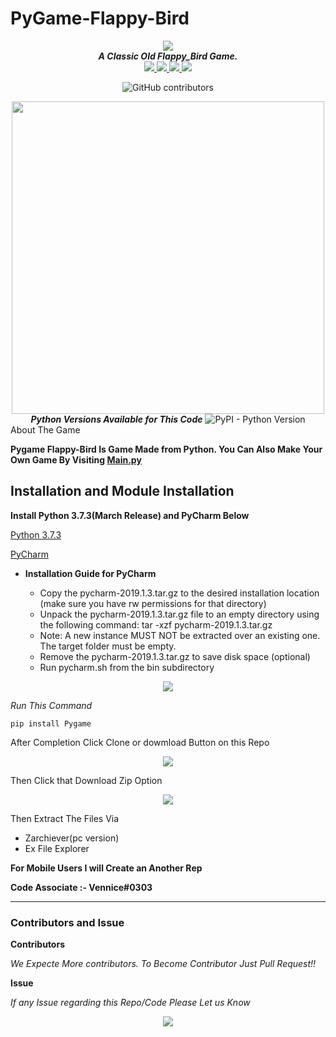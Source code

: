 
# PyGame-Flappy-Bird

<div align="center">
  <img src="https://i.imgur.com/iLGalCJ.png" align="center">
  <br>
  <strong><i>A Classic Old Flappy_Bird Game.</i></strong>
  <br>
  
<a href="https://github.com/b0tdev/PyGame-Flappy-Bird/blob/master/LICENSE">
  <img src="https://img.shields.io/github/license/b0tdev/PyGame-Flappy-Bird.svg?label=LICENSE&style=for-the-badge">
</a>

<a href="https://github.com/b0tdev/PyGame-Flappy-Bird/stargazers">
  <img src="https://img.shields.io/github/forks/b0tdev/PyGame-Flappy-Bird.svg?label=FORKS&style=for-the-badge">
</a>

<a href="https://github.com/b0tdev/PyGame-Flappy-Bird/blob/master/LICENSE">
  <img src="https://img.shields.io/github/stars/b0tdev/PyGame-Flappy-Bird.svg?style=for-the-badge">
</a>

<a href="https://github.com/b0tdev/PyGame-Flappy-Bird/blob/master/LICENSE">
  <img src="https://img.shields.io/github/repo-size/b0tdev/PyGame-Flappy-Bird.svg?style=for-the-badge">
</a>

![GitHub contributors](https://img.shields.io/github/contributors/b0tdev/PyGame-Flappy-Bird.svg?style=for-the-badge)

</div>

<div align="center">
<img src='http://i.imgur.com/RZFFuJW.png' align='center' width=500>
<br>
</div>

<div align="center">
<strong><i>Python Versions Available for This Code</i></strong>

<img alt="PyPI - Python Version" src="https://img.shields.io/pypi/pyversions/Py.svg?style=for-the-badge">

</div

### About The Game


**Pygame Flappy-Bird Is Game Made from Python. You Can Also Make Your Own Game By Visiting [Main.py](https://github.com/b0tdev/PyGame-Flappy-Bird/blob/master/main.py)**

## Installation and Module Installation

<strong>Install Python 3.7.3(March Release) and PyCharm Below</strong>
<br>

[Python 3.7.3](https://www.python.org/ftp/python/3.7.3/Python-3.7.3.tgz)

[PyCharm](https://download.jetbrains.com/python/pycharm-professional-2019.1.3.tar.gz)

* **Installation Guide for PyCharm**

  * Copy the pycharm-2019.1.3.tar.gz to the desired installation location 
(make sure you have rw permissions for that directory)
  * Unpack the pycharm-2019.1.3.tar.gz file to an empty directory using the following command: 
tar -xzf pycharm-2019.1.3.tar.gz
  * Note: A new instance MUST NOT be extracted over an existing one. The target folder must be empty.
  * Remove the pycharm-2019.1.3.tar.gz to save disk space (optional)
  * Run pycharm.sh from the bin subdirectory

<div align="center">
  <img src="https://i.imgur.com/gNXNj0o.png" align="center">
<br>
</div>

_Run This Command_

`pip install Pygame`

After Completion Click Clone or dowmload Button on this Repo

<div align="center">
  <img src="https://i.imgur.com/1ZuOt3d.png" align="center">
<br>
</div>

Then Click that Download Zip Option

<div align="center">
  <img src="https://i.imgur.com/eERdX0b.png" align="center">
<br>
</div>

Then Extract The Files Via

* Zarchiever(pc version)
* Ex File Explorer

**For Mobile Users I will Create an Another Rep**


**Code Associate :- Vennice#0303**

***

### Contributors and Issue

**Contributors**

_We Expecte More contributors. To Become Contributor Just Pull Request!!_

**Issue**

_If any Issue regarding this Repo/Code Please Let us Know_

<div align="center">
  <img src="https://i.imgur.com/xDg7m24.png" align="center">
<br>
</div>
